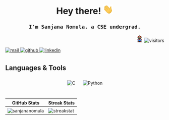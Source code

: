 <h1 align="center">Hey there! <img src="https://github.com/SanjanaNomula/SanjanaNomula/blob/main/Hi.gif" width="32px"> </h1>

### <div align="center"><samp>I'm Sanjana Nomula, a CSE undergrad.</samp></div>

<p align="right"><img src="https://github.com/SanjanaNomula/SanjanaNomula/blob/main/Mario.gif" width="22px"> <img src="https://komarev.com/ghpvc/?username=sanjananomula&label=Profile%20views&color=0e75b6&style=flat"  alt="visitors" /> </p>


<a href="mailto:sanjananomula04@gmail.com" target="_blank">
<img src=https://img.shields.io/badge/Gmail-EA4335?style=for-the-badge&logo=Gmail&logoColor=white alt=mail style="margin-bottom: 5px;" />
</a>
<a href="https://github.com/SanjanaNomula" target="_blank">
<img src=https://img.shields.io/badge/github-%2324292e.svg?&style=for-the-badge&logo=github&logoColor=white alt=github style="margin-bottom: 5px;" />
</a>
<a href="https://www.linkedin.com/in/laxmi-sanjana-nomula-404ba327b/" target="_blank">
<img src=https://img.shields.io/badge/linkedin-%231E77B5.svg?&style=for-the-badge&logo=linkedin&logoColor=white alt=linkedin style="margin-bottom: 5px;" />
</a>
<br/>

## Languages & Tools
<div align="center">
<!-- <img style="margin: 10px" src="https://profilinator.rishav.dev/skills-assets/html5-original-wordmark.svg" alt="HTML5" height="25" />  
<img style="margin: 10px" src="https://profilinator.rishav.dev/skills-assets/css3-original-wordmark.svg" alt="CSS3" height="25" /> -->
<img style="margin: 10px" src="https://profilinator.rishav.dev/skills-assets/c-original.svg" alt="C" height="25" />
<img style="margin: 10px" src="https://profilinator.rishav.dev/skills-assets/python-original.svg" alt="Python" height="25" />
<!-- <img style="margin: 10px" src="https://raw.githubusercontent.com/yurijserrano/Github-Profile-Readme-Logos/master/cloud/amazon.svg" alt="AWS" height="30" />
<img style="margin: 10px" src="https://profilinator.rishav.dev/skills-assets/google_cloud-icon.svg" alt="GCP" height="30" />
<img style="margin: 10px" src="https://profilinator.rishav.dev/skills-assets/salesforce.png" alt="salesforce" height="30" /> -->
<!-- <img style="margin: 10px" src="https://profilinator.rishav.dev/skills-assets/tableau.svg" alt="Tableau" height="25" /> -->
  
</div>
<br/>

| GitHub Stats |  Streak Stats |
|----------------------------------|----------------------------|
|<img align="center" src="https://github-readme-stats-sigma-five.vercel.app/api/top-langs/?username=sanjananomula&layout=compact&langs_count=16&theme=dracula" alt="sanjananomula" />| <img align="center" src="https://github-readme-streak-stats.herokuapp.com/?user=sanjananomula&theme=dark" alt="streakstat" />
